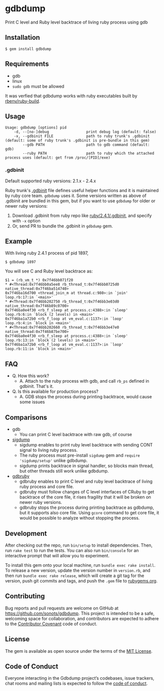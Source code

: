 # gdbdump

Print C level and Ruby level backtrace of living ruby process using gdb

## Installation

```
$ gem install gdbdump
```

## Requirements

* gdb
* linux
* `sudo gdb` must be allowed

It was verfied that gdbdump works with ruby executables built by [rbenv/ruby-build](https://github.com/rbenv/ruby-build).

## Usage

```
Usage: gdbdump [options] pid
    -d, --[no-]debug                 print debug log (default: false)
    -x, --gdbinit FILE               path to ruby trunk's .gdbinit (default: some of ruby trunk's .gdbinit is pre-bundle in this gem)
        --gdb PATH                   path to gdb command (default: gdb)
        --ruby PATH                  path to ruby which the attached process uses (default: get from /proc/[PID]/exe)
```

### .gdbinit

Default supported ruby versions: 2.1.x - 2.4.x

Ruby trunk's [.gdbinit](https://github.com/ruby/ruby/blob/trunk/.gdbinit) file defines useful helper functions and it is maintained by ruby core team. `gdbdump` uses it.
Some versions written as above of .gdbinit are bundled in this gem, but if you want to use `gdbdump` for older or newer ruby versions:

1. Download .gdbinit from ruby repo like [ruby/2.4.1/.gdbinit](https://github.com/ruby/ruby/blob/v2_4_1/.gdbinit), and specify with `-x` option
2. Or, send PR to bundle the .gdbinit in `gdbdump` gem.

## Example

With living ruby 2.4.1 process of pid 1897,

```
$ gdbdump 1897
```

You will see C and Ruby level backtrace as:

```
$1 = (rb_vm_t *) 0x7f46bb071f20
* #<Thread:0x7f46bb0a5ee8 rb_thread_t:0x7f46bb0725d0 native_thread:0x7f46ba514740>
0x7f46ba16d700 <thread_join_m at thread.c:980>:in `join'
loop.rb:17:in `<main>'
* #<Thread:0x7f46bb202750 rb_thread_t:0x7f46bb3e03d0 native_thread:0x7f46b89c0700>
0x7f46ba0e4f30 <rb_f_sleep at process.c:4388>:in `sleep'
loop.rb:6:in `block (2 levels) in <main>'
0x7f46ba1a72b0 <rb_f_loop at vm_eval.c:1137>:in `loop'
loop.rb:4:in `block in <main>'
* #<Thread:0x7f46bb202660 rb_thread_t:0x7f46bb3e47e0 native_thread:0x7f46b87be700>
0x7f46ba0e4f30 <rb_f_sleep at process.c:4388>:in `sleep'
loop.rb:13:in `block (2 levels) in <main>'
0x7f46ba1a72b0 <rb_f_loop at vm_eval.c:1137>:in `loop'
loop.rb:11:in `block in <main>'
```

## FAQ

* Q. How this work?
  * A. Attach to the ruby process with gdb, and call `rb_ps` defined in gdbinit. That's it.
* Q. Is this available for production process?
  * A. GDB stops the process during printing backtrace, would cause some issues

## Comparisons

* gdb
  * You can print C level backtrace with raw gdb, of course
* [sigdump](https://github.com/frsyuki/sigdump)
  * sigdump enables to print ruby level backtrace with sending CONT signal to living ruby process.
  * The ruby process must pre-install `sigdump` gem and `require 'sigdump/setup'` unlike gdbdump.
  * sigdump prints backtrace in signal handler, so blocks main thread, but other threads still work unlike gdbdump.
* [gdbruby](https://github.com/gunyarakun/gdbruby)
  * gdbruby enables to print C level and ruby level backtrace of living ruby process and core file.
  * gdbruby must follow changes of C level interfaces of CRuby to get backtrace of the core file, it rises fragility that it will be broken on newer ruby versions.
  * gdbruby stops the process during printing backtrace as gdbdump, but it supports also core file. Using `gcore` command to get core file, it would be possible to analyze without stopping the process.

## Development

After checking out the repo, run `bin/setup` to install dependencies. Then, run `rake test` to run the tests. You can also run `bin/console` for an interactive prompt that will allow you to experiment.

To install this gem onto your local machine, run `bundle exec rake install`. To release a new version, update the version number in `version.rb`, and then run `bundle exec rake release`, which will create a git tag for the version, push git commits and tags, and push the `.gem` file to [rubygems.org](https://rubygems.org).

## Contributing

Bug reports and pull requests are welcome on GitHub at https://github.com/sonots/gdbdump. This project is intended to be a safe, welcoming space for collaboration, and contributors are expected to adhere to the [Contributor Covenant](http://contributor-covenant.org) code of conduct.

## License

The gem is available as open source under the terms of the [MIT License](http://opensource.org/licenses/MIT).

## Code of Conduct

Everyone interacting in the Gdbdump project’s codebases, issue trackers, chat rooms and mailing lists is expected to follow the [code of conduct](https://github.com/[USERNAME]/gdbdump/blob/master/CODE_OF_CONDUCT.md).
